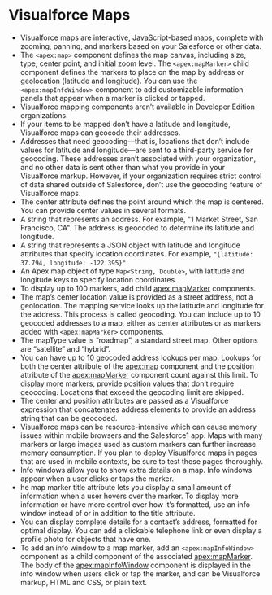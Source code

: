 # Visualforce Maps
* Visualforce maps are interactive, JavaScript-based maps, complete with zooming, panning, and markers based on your Salesforce or other data. 
* The `<apex:map>` component defines the map canvas, including size, type, center point, and initial zoom level. The `<apex:mapMarker>` child component defines the markers to place on the map by address or geolocation (latitude and longitude). You can use the `<apex:mapInfoWindow>` component to add customizable information panels that appear when a marker is clicked or tapped.
* Visualforce mapping components aren’t available in Developer Edition organizations.
* If your items to be mapped don’t have a latitude and longitude, Visualforce maps can geocode their addresses.
* Addresses that need geocoding—that is, locations that don’t include values for latitude and longitude—are sent to a third-party service for geocoding. These addresses aren’t associated with your organization, and no other data is sent other than what you provide in your Visualforce markup. However, if your organization requires strict control of data shared outside of Salesforce, don’t use the geocoding feature of Visualforce maps.
* The center attribute defines the point around which the map is centered. You can provide center values in several formats.
* A string that represents an address. For example, "1 Market Street, San Francisco, CA". The address is geocoded to determine its latitude and longitude.
* A string that represents a JSON object with latitude and longitude attributes that specify location coordinates. For example, `"{latitude: 37.794, longitude: -122.395}"`.
* An Apex map object of type `Map<String, Double>`, with latitude and longitude keys to specify location coordinates.
* To display up to 100 markers, add child <apex:mapMarker> components.
* The map’s center location value is provided as a street address, not a geolocation. The mapping service looks up the latitude and longitude for the address. This process is called geocoding. You can include up to 10 geocoded addresses to a map, either as center attributes or as markers added with `<apex:mapMarker>` components.
* The mapType value is “roadmap”, a standard street map. Other options are “satellite” and “hybrid”.
* You can have up to 10 geocoded address lookups per map. Lookups for both the center attribute of the <apex:map> component and the position attribute of the <apex:mapMarker> component count against this limit. To display more markers, provide position values that don’t require geocoding. Locations that exceed the geocoding limit are skipped.
* The center and position attributes are passed as a Visualforce expression that concatenates address elements to provide an address string that can be geocoded.
* Visualforce maps can be resource-intensive which can cause memory issues within mobile browsers and the Salesforce1 app. Maps with many markers or large images used as custom markers can further increase memory consumption. If you plan to deploy Visualforce maps in pages that are used in mobile contexts, be sure to test those pages thoroughly.
* Info windows allow you to show extra details on a map. Info windows appear when a user clicks or taps the marker.
* he map marker title attribute lets you display a small amount of information when a user hovers over the marker. To display more information or have more control over how it’s formatted, use an info window instead of or in addition to the title attribute.
* You can display complete details for a contact’s address, formatted for optimal display. You can add a clickable telephone
link or even display a profile photo for objects that have one.
* To add an info window to a map marker, add an `<apex:mapInfoWindow>` component as a child component of the associated <apex:mapMarker>. The body of the <apex:mapInfoWindow> component is displayed in the info window when users click
or tap the marker, and can be Visualforce markup, HTML and CSS, or plain text.

